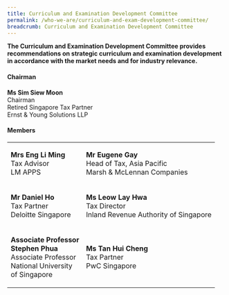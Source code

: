 ```yaml
---
title: Curriculum and Examination Development Committee
permalink: /who-we-are/curriculum-and-exam-development-committee/
breadcrumb: Curriculum and Examination Development Committee
---
```

**The Curriculum and Examination Development Committee provides recommendations on strategic curriculum and examination development in accordance with the market needs and for industry relevance.**

#### **Chairman**
**Ms Sim Siew Moon** <br>
Chairman <br>
Retired Singapore Tax Partner <br>
Ernst & Young Solutions LLP  <br>

#### **Members**

<table> 
<tr>

<td>
<p>

**Mrs Eng Li Ming** <br>
Tax Advisor <br>
LM APPS
</p>
</td>
<td>
<p>

**Mr Eugene Gay** <br>
Head of Tax, Asia Pacific <br>
Marsh & McLennan Companies
</p>
</td>
</tr>

<tr>
<td>
<p>

**Mr Daniel Ho** <br>
Tax Partner <br>
Deloitte Singapore
</p>
</td>

<td>
<p>

**Ms Leow Lay Hwa** <br>
Tax Director <br>
Inland Revenue Authority of Singapore
</p>
</td>
</tr>

<tr>
<td>
<p>

**Associate Professor<br>Stephen Phua** <br>
Associate Professor <br>
National University<br> of Singapore
</p>
</td>
<td>
<p>

**Ms Tan Hui Cheng** <br>
Tax Partner <br>
PwC Singapore
</p>
</td>
</tr>
</table>
